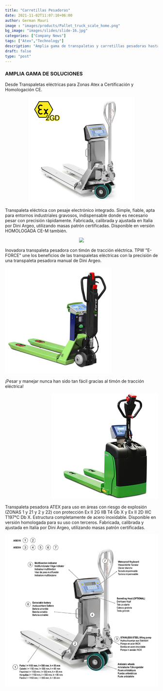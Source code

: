 ```yaml
---
title: "Carretillas Pesadoras"
date: 2021-11-02T11:07:10+06:00
author: German Mauri
image : "images/products/Pallet_truck_scale_home.png"
bg_image: "images/slides/slide-16.jpg"
categories: ["Company News"]
tags: ["Atex","Technology"]
description: "Amplia gama de transpaletas y carretillas pesadoras hasta para zona ATEX 0"
draft: false
type: "post"
---
```


### AMPLIA GAMA DE SOLUCIONES

Desde Transpaletas eléctricas para Zonas Atex a Certificación y Homologación CE.

<div align="center">
  <img class="img-responsive" src="/images/products/TPWI_EX_2GD.jpg"/>
</div>


Transpaleta eléctrica con pesaje electrónico integrado. Simple, fiable, apta para entornos industriales gravosos, indispensable donde es necesario pesar con precisión rápidamente. Fabricada, calibrada y ajustada en Italia por Dini Argeo, utilizando masas patrón certificadas.
Disponible en versión HOMOLOGADA CE-M también.
<div align="center">
<img class="img-responsive" src="https://www.diniargeo.com/images/TPWA/Battery.gif"/>
</div>

Inovadora transpaleta pesadora con timón de tracción eléctrica.
TPW "E-FORCE" une los beneficios de las transpaletas eléctricas con la precisión de una transpaleta pesadora manual de Dini Argeo.

![](/images/products/E-FORCE.jpg)

¡Pesar y manejar nunca han sido tan fácil gracias al timón de tracción eléctrica!

<div align="right">
  <img class="img-responsive" src="/images/products/ELWL_2017.jpg"/>
</div>

Transpaleta pesadora ATEX para uso en áreas con riesgo de explosión (ZONAS 1 y 21 y 2 y 22) con protección Ex II 2G IIB T4 Gb X y Ex II 2D IIIC T197°C Db X. Estructura completamente de acero inoxidable. Disponible en versión homologada para su uso con terceros. Fabricada, calibrada y ajustada en Italia por Dini Argeo, utilizando masas patrón certificadas.

<div align="center">
  <img class="img-responsive" src="/images/products/TPWI_EX_2GD_scheme.png"/>
</div>